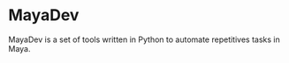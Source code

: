 MayaDev
=======

MayaDev is a set of tools written in Python to automate repetitives tasks in Maya.

